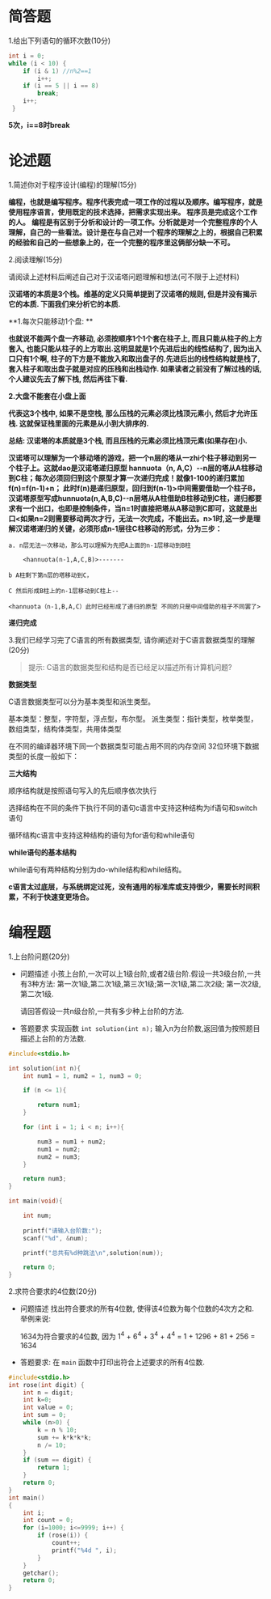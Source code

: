 # 简答题

1.给出下列语句的循环次数(10分)

~~~c
int i = 0;
while (i < 10) {
	if (i & 1) //n%2==1
    	i++;
  	if (i == 5 || i == 8)
    	break;
  	i++;
 }
~~~

**5次，i==8时break**

# 论述题

1.简述你对于程序设计(编程)的理解(15分)

**编程，也就是编写程序。程序代表完成一项工作的过程以及顺序。编写程序，就是使用程序语言，使用既定的技术选择，把需求实现出来。 程序员是完成这个工作的人。** **编程是有区别于分析和设计的一项工作。分析就是对一个完整程序的个人理解，自己的一些看法。设计是在与自己对一个程序的理解之上的，根据自己积累的经验和自己的一些想象上的，在一个完整的程序里这俩部分缺一不可。**



2.阅读理解(15分)

请阅读上述材料后阐述自己对于汉诺塔问题理解和想法(可不限于上述材料)

**汉诺塔的本质是3个栈。维基的定义只简单提到了汉诺塔的规则, 但是并没有揭示它的本质.  下面我们来分析它的本质.**

**1.每次只能移动1个盘:   **

**也就说不能两个盘一齐移动, 必须按顺序1个1个套在柱子上, 而且只能从柱子的上方套入, 也能只能从柱子的上方取出.这明显就是1个先进后出的线性结构了, 因为出入口只有1个啊, 柱子的下方是不能放入和取出盘子的.先进后出的线性结构就是栈了, 套入柱子和取出盘子就是对应的压栈和出栈动作.  如果读者之前没有了解过栈的话, 个人建议先去了解下栈, 然后再往下看.**

**2.大盘不能套在小盘上面**

**代表这3个栈中, 如果不是空栈, 那么压栈的元素必须比栈顶元素小, 然后才允许压栈.  这就保证栈里面的元素是从小到大排序的.**

**总结: 汉诺塔的本质就是3个栈, 而且压栈的元素必须比栈顶元素(如果存在)小.**

**汉诺塔可以理解为一个移动塔的游戏，把一个n层的塔从一zhi个柱子移动到另一个柱子上。这就dao是汉诺塔递归原型 hannuota（n, A,C）--n层的塔从A柱移动到C柱；每次必须回归到这个原型才算一次递归完成！就像1-100的递归累加f(n)=f(n-1)+n； 此时f(n)是递归原型，回归到f(n-1)>中间需要借助一个柱子B，汉诺塔原型写成hunnuota(n,A,B,C)--n层塔从A柱借助B柱移动到C柱，递归都要求有一个出口，也即是控制条件，当n=1时直接把塔从A移动到C即可，这就是出口<如果n=2则需要移动两次才行，无法一次完成，不能出去。n>1时,这一步是理解汉诺塔递归的关键，必须形成n-1层往C柱移动的形式，分为三步：**

    a. n层无法一次移动，那么可以理解为先把A上面的n-1层移动到B柱
    
        <hannuota(n-1,A,C,B)>-------
    
    b A柱剩下第n层的塔移动到C，
    
    C 然后形成B柱上的n-1层移动到C柱上--
    
    <hannuota（n-1,B,A,C）此时已经形成了递归的原型 不同的只是中间借助的柱子不同罢了>

**递归完成**



3.我们已经学习完了C语言的所有数据类型, 请你阐述对于C语言数据类型的理解(20分)

> 提示: C语言的数据类型和结构是否已经足以描述所有计算机问题?

**数据类型**

C语言数据类型可以分为基本类型和派生类型。

基本类型：整型，字符型，浮点型，布尔型。
派生类型：指针类型，枚举类型，数组类型，结构体类型，共用体类型

在不同的编译器环境下同一个数据类型可能占用不同的内存空间
32位环境下数据类型的长度一般如下：

**三大结构**

顺序结构就是按照语句写入的先后顺序依次执行

选择结构在不同的条件下执行不同的语句c语言中支持这种结构为if语句和switch语句

循环结构c语言中支持这种结构的语句为for语句和while语句

**while语句的基本结构**

while语句有两种结构分别为do-while结构和while结构。

**c语言太过底层，与系统绑定过死，没有通用的标准库或支持很少，需要长时间积累，不利于快速变更场合。**



# 编程题

1.上台阶问题(20分)

- 问题描述
  小孩上台阶,一次可以上1级台阶,或者2级台阶.假设一共3级台阶,一共有3种方法: 第一次1级,第二次1级,第三次1级;第一次1级,第二次2级; 第一次2级,第二次1级.

  请回答假设一共n级台阶,一共有多少种上台阶的方法.

- 答题要求
  实现函数 `int solution(int n);` 输入n为台阶数,返回值为按照题目描述上台阶的方法数.

~~~c
#include<stdio.h>

int solution(int n){
    int num1 = 1, num2 = 1, num3 = 0;

    if (n <= 1){

        return num1;
    }

    for (int i = 1; i < n; i++){

        num3 = num1 + num2;
        num1 = num2;
        num2 = num3;
    }

    return num3;
}

int main(void){

    int num;
    
    printf("请输入台阶数:");
    scanf("%d", &num);

    printf("总共有%d种跳法\n",solution(num));

    return 0;
}

~~~



2.求符合要求的4位数(20分)

- 问题描述
  找出符合要求的所有4位数, 使得该4位数为每个位数的4次方之和. 举例来说:

  1634为符合要求的4位数, 因为 1<sup>4</sup> + 6<sup>4</sup> + 3<sup>4</sup> + 4<sup>4</sup> = 1 + 1296 + 81 + 256 = 1634

- 答题要求:
  在 `main` 函数中打印出符合上述要求的所有4位数.

~~~c
#include<stdio.h>
int rose(int digit) {
    int n = digit;
    int k=0;
    int value = 0;
    int sum = 0;
    while (n>0) {
        k = n % 10;
        sum += k*k*k*k;
        n /= 10;
    }
    if (sum == digit) {
        return 1;
    }
    return 0;
}
int main()
{
    int i;
    int count = 0;
    for (i=1000; i<=9999; i++) {
        if (rose(i)) {
            count++;
            printf("%4d ", i);
        }
    }
    getchar();
    return 0;
}
~~~